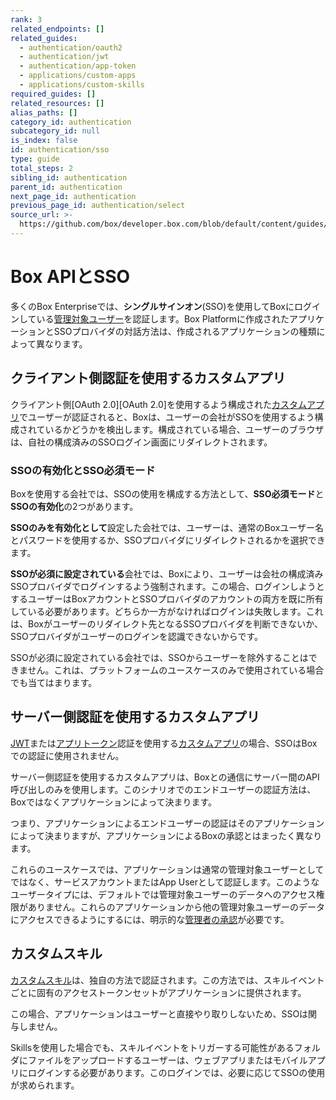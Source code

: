 ```yaml
---
rank: 3
related_endpoints: []
related_guides:
  - authentication/oauth2
  - authentication/jwt
  - authentication/app-token
  - applications/custom-apps
  - applications/custom-skills
required_guides: []
related_resources: []
alias_paths: []
category_id: authentication
subcategory_id: null
is_index: false
id: authentication/sso
type: guide
total_steps: 2
sibling_id: authentication
parent_id: authentication
next_page_id: authentication
previous_page_id: authentication/select
source_url: >-
  https://github.com/box/developer.box.com/blob/default/content/guides/authentication/sso.md
---
```

# Box APIとSSO

多くのBox Enterpriseでは、**シングルサインオン**(SSO)を使用してBoxにログインしている[管理対象ユーザー][user-types]を認証します。Box Platformに作成されたアプリケーションとSSOプロバイダの対話方法は、作成されるアプリケーションの種類によって異なります。

## クライアント側認証を使用するカスタムアプリ

クライアント側[OAuth 2.0][OAuth 2.0]を使用するよう構成された[カスタムアプリ][custom_app]でユーザーが認証されると、Boxは、ユーザーの会社がSSOを使用するよう構成されているかどうかを検出します。構成されている場合、ユーザーのブラウザは、自社の構成済みのSSOログイン画面にリダイレクトされます。

### SSOの有効化とSSO必須モード

Boxを使用する会社では、SSOの使用を構成する方法として、**SSO必須モード**と**SSOの有効化**の2つがあります。

**SSOのみを有効化として**設定した会社では、ユーザーは、通常のBoxユーザー名とパスワードを使用するか、SSOプロバイダにリダイレクトされるかを選択できます。

**SSOが必須に設定されている**会社では、Boxにより、ユーザーは会社の構成済みSSOプロバイダでログインするよう強制されます。この場合、ログインしようとするユーザーはBoxアカウントとSSOプロバイダのアカウントの両方を既に所有している必要があります。どちらか一方がなければログインは失敗します。これは、Boxがユーザーのリダイレクト先となるSSOプロバイダを判断できないか、SSOプロバイダがユーザーのログインを認識できないからです。

<Message warning>

SSOが必須に設定されている会社では、SSOからユーザーを除外することはできません。これは、プラットフォームのユースケースのみで使用されている場合でも当てはまります。

</Message>

## サーバー側認証を使用するカスタムアプリ

[JWT][jwt]または[アプリトークン][app_token]認証を使用する[カスタムアプリ][custom_app]の場合、SSOはBoxでの認証に使用されません。

サーバー側認証を使用するカスタムアプリは、Boxとの通信にサーバー間のAPI呼び出しのみを使用します。このシナリオでのエンドユーザーの認証方法は、Boxではなくアプリケーションによって決まります。

つまり、アプリケーションによるエンドユーザーの認証はそのアプリケーションによって決まりますが、アプリケーションによるBoxの承認とはまったく異なります。

これらのユースケースでは、アプリケーションは通常の管理対象ユーザーとしてではなく、サービスアカウントまたはApp Userとして認証します。このようなユーザータイプには、デフォルトでは管理対象ユーザーのデータへのアクセス権限がありません。これらのアプリケーションから他の管理対象ユーザーのデータにアクセスできるようにするには、明示的な[管理者の承認][admin-approval]が必要です。

## カスタムスキル

[カスタムスキル][custom_skills]は、独自の方法で認証されます。この方法では、スキルイベントごとに固有のアクセストークンセットがアプリケーションに提供されます。

この場合、アプリケーションはユーザーと直接やり取りしないため、SSOは関与しません。

<Message>

Skillsを使用した場合でも、スキルイベントをトリガーする可能性があるフォルダにファイルをアップロードするユーザーは、ウェブアプリまたはモバイルアプリにログインする必要があります。このログインでは、必要に応じてSSOの使用が求められます。

</Message>

[user-types]: g://authentication/user-types

[admin-approval]: g://applications/custom-apps/app-approval

[jwt]: g://authentication/jwt

[oauth2]: g://authentication/oauth2

[app_token]: g://authentication/app-token

[custom_app]: g://applications/custom-apps

[custom_skills]: g://applications/custom-skills

[jwt]: g://applications/custom-apps/jwt-setup
